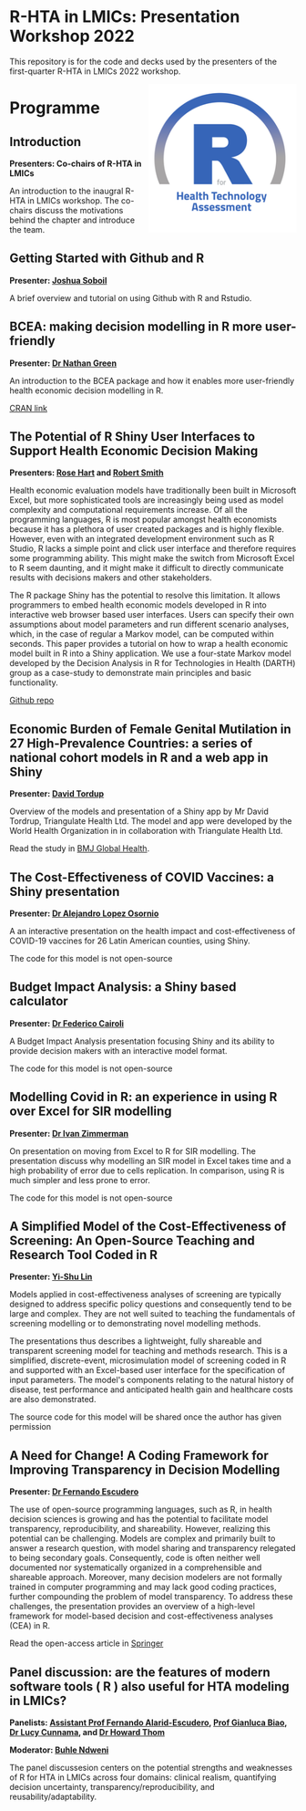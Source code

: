 # R-HTA in LMICs: Presentation Workshop 2022
This repository is for the code and decks used by the presenters of the first-quarter R-HTA in LMICs 2022 workshop.

<img src="img/logo.png" width="260" align="right" />

<h1 id = 'first'>Programme </h1>
<h2 id = 'Titles'>Introduction</h2>
<body>
<b>Presenters: Co-chairs of R-HTA in LMICs</b>
<p>
An introduction to the inaugral R-HTA in LMICs workshop. The co-chairs discuss the motivations behind the chapter and introduce the team.
</p>
<h2 id = 'Titles'>Getting Started with Github and R</h2>
<body>
<b>Presenter: <a href = "https://jsoboil.github.io/">Joshua Soboil<a/></b>
<p>
A brief overview and tutorial on using Github with R and Rstudio.
</p>
</body>
<h2 id = 'Titles'>BCEA: making decision modelling in R more user-friendly</h2>
<body>
<b>Presenter: <a href = "https://www.ucl.ac.uk/statistics/dr-nathan-green">Dr Nathan Green<a/></b>
<p>
An introduction to the BCEA package and how it enables more user-friendly health economic decision modelling in R.
</p>
<a href = "https://cran.r-project.org/web/packages/BCEA/index.html">CRAN link<a/>
</body>
<h2 id = 'Titles'>The Potential of R Shiny User Interfaces to Support Health Economic Decision Making</h2>
<body>
<b>Presenters: <a href = "https://www.bresmed.com/team/rose-hart/">Rose Hart<a/> and <a href = "https://www.sheffield.ac.uk/scharr/people/pgr-students/robert-smith">Robert Smith<a/></b>
<p>
Health economic evaluation models have traditionally been built in Microsoft Excel, but more sophisticated tools are increasingly being used as model complexity and computational requirements increase. Of all the programming languages, R is most popular amongst health economists because it has a plethora of user created packages and is highly flexible. However, even with an integrated development environment such as R Studio, R lacks a simple point and click user interface and therefore requires some programming ability. This might make the switch from Microsoft Excel to R seem daunting, and it might make it difficult to directly communicate results with decisions makers and other stakeholders.
</p>
<p>
The R package Shiny has the potential to resolve this limitation. It allows programmers to embed health economic models developed in R into interactive web browser based user interfaces. Users can specify their own assumptions about model parameters and run different scenario analyses, which, in the case of regular a Markov model, can be computed within seconds. This paper provides a tutorial on how to wrap a health economic model built in R into a Shiny application. We use a four-state Markov model developed by the Decision Analysis in R for Technologies in Health (DARTH) group as a case-study to demonstrate main principles and basic functionality.
</p>
<a href = "https://github.com/r-hta/R-Shiny-for-HTA">Github repo<a/>
</body>
<h2 id = 'Titles'>Economic Burden of Female Genital Mutilation in 27 High-Prevalence Countries: a series of national cohort models in R and a web app in Shiny</h2>
<body>
<b>Presenter: <a href = "http://www.davidtordrup.dk/">David Tordup<a/></b>
<p>
Overview of the models and presentation of a Shiny app by Mr David Tordrup, Triangulate Health Ltd. The model and app were developed by the World Health Organization in in collaboration with Triangulate Health Ltd.
</p>
Read the study in <a href = "https://gh.bmj.com/content/7/2/e004512">BMJ Global Health<a/>.
</body>
<h2 id = 'Titles'>The Cost-Effectiveness of COVID Vaccines: a Shiny presentation</h2>
<body>
<b>Presenter: <a href = "https://www.himss.org/speaker-alejandro-lopez-osornio">Dr Alejandro Lopez Osornio<a/></b>
<p>
A an interactive presentation on the health impact and cost-effectiveness of COVID-19 vaccines for 26 Latin American counties, using Shiny.
</p>
The code for this model is not open-source
</body>
<h2 id = 'Titles'>Budget Impact Analysis: a Shiny based calculator</h2>
<body>
<b>Presenter: <a href = "https://www.iecs.org.ar/evaluacion-de-tecnologias-sanitarias-y-economia-de-la-salud/equipo-de-trabajo/">Dr Federico Cairoli<a/></b>
<p>
A Budget Impact Analysis presentation focusing Shiny and its ability to provide decision makers with an interactive model format.
</p>
The code for this model is not open-source
</body>
<h2 id = 'Titles'>Modelling Covid in R: an experience in using R over Excel for SIR modelling</h2>
<body>
<b>Presenter: <a href = "https://www.linkedin.com/in/ivan-zimmermann-57392852/">Dr Ivan Zimmerman<a/></b>
<p>
On presentation on moving from Excel to R for SIR modelling. The presentation discuss why modelling an SIR model in Excel takes time and a high probability of error due to cells replication. In comparison, using R is much simpler and less prone to error.
</p>
The code for this model is not open-source
</body>
<h2 id = 'Titles'>A Simplified Model of the Cost-Effectiveness of Screening: An Open-Source Teaching and Research Tool Coded in R</h2>
<body>
<b>Presenter: <a href = "https://www.tcd.ie/medicine/health_policy_management/staff/">Yi-Shu Lin<a/></b>
<p>
Models applied in cost-effectiveness analyses of screening are typically designed to address specific policy questions and consequently tend to be large and complex. They are not well suited to teaching the fundamentals of screening modelling or to demonstrating novel modelling methods.
</p>
<p>
The presentations thus describes a lightweight, fully shareable and transparent screening model for teaching and methods research. This is a simplified, discrete-event, microsimulation model of screening coded in R and supported with an Excel-based user interface for the specification of input parameters. The model's components relating to the natural history of disease, test performance and anticipated health gain and healthcare costs are also demonstrated.
</p>
The source code for this model will be shared once the author has given permission
</body>
<h2 id = 'Titles'>A Need for Change! A Coding Framework for Improving Transparency in Decision Modelling</h2>
<body>
<b>Presenter: <a href = "https://r-hta.org/authors/fernando-alarid-escudero/">Dr Fernando Escudero<a/></b>
<p>
The use of open-source programming languages, such as R, in health decision sciences is growing and has the potential to facilitate model transparency, reproducibility, and shareability. However, realizing this potential can be challenging. Models are complex and primarily built to answer a research question, with model sharing and transparency relegated to being secondary goals. Consequently, code is often neither well documented nor systematically organized in a comprehensible and shareable approach. Moreover, many decision modelers are not formally trained in computer programming and may lack good coding practices, further compounding the problem of model transparency. To address these challenges, the presentation provides an overview of a high-level framework for model-based decision and cost-effectiveness analyses (CEA) in R.
</p>
Read the open-access article in <a href = "https://link.springer.com/article/10.1007/s40273-019-00837-x">Springer<a/>
</body>
<h2 id = 'Titles'>Panel discussion: are the features of modern software tools ( R ) also useful for HTA modeling  in LMICs?</h2>
<body>
<b>
<p>
Panelists: <a href ="https://r-hta.org/authors/fernando-alarid-escudero/">Assistant Prof Fernando Alarid-Escudero<a/>, <a href = "https://www.ucl.ac.uk/statistics/people/gianlucabaio">Prof Gianluca Biao<a/>, <a href = "https://southafrica.inspiringfifty.org/lucy-cunnama">Dr Lucy Cunnama<a/>, and <a href = "https://www.bristol.ac.uk/people/person/Howard-Thom-7d5ace0c-a4eb-4fa0-8c0b-37dc141c0e9f/">Dr Howard Thom<a/>
</p>
<p>Moderator: <a href = "https://za.linkedin.com/in/buhle-n-04a5661a">Buhle Ndweni<a/></p>
</b>
<p>
The panel discussesion centers on the potential strengths and weaknesses of R for HTA in LMICs across four domains: clinical realism, quantifying decision uncertainty, transparency/reproducibility, and reusability/adaptability.
</p>
</body>